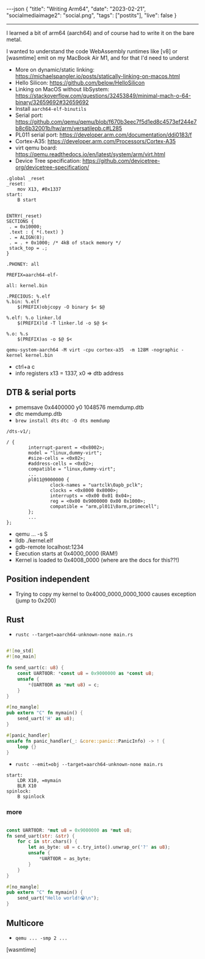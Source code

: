 ---json
{
  "title": "Writing Arm64",
  "date": "2023-02-21",
  "socialmediaimage2": "social.png",
  "tags": ["postits"],
  "live": false
}

---

I learned a bit of arm64 (aarch64) and of course had to write it on the bare metal.

<!-- more -->

I wanted to understand the code WebAssembly runtimes like [v8] or [wasmtime] emit on my MacBook Air M1, and for that I'd need to underst
- More on dynamic/static linking: https://michaelspangler.io/posts/statically-linking-on-macos.html
- Hello Silicon: https://github.com/below/HelloSilicon
- Linking on MacOS without libSystem: https://stackoverflow.com/questions/32453849/minimal-mach-o-64-binary/32659692#32659692
- Install `aarch64-elf-binutils`
- Serial port: https://github.com/qemu/qemu/blob/f670b3eec7f5d1ed8c4573ef244e7b8c6b32001b/hw/arm/versatilepb.c#L285
- PL011 serial port: https://developer.arm.com/documentation/ddi0183/f
- Cortex-A35: https://developer.arm.com/Processors/Cortex-A35
- virt qemu board: https://qemu.readthedocs.io/en/latest/system/arm/virt.html
- Device Tree specification: https://github.com/devicetree-org/devicetree-specification/
```
.global _reset
_reset:
	mov X13, #0x1337
start:
	B start
```

```

ENTRY(_reset)
SECTIONS {
 . = 0x10000;
 .text : { *(.text) }
 . = ALIGN(8);
 . = . + 0x1000; /* 4kB of stack memory */
 stack_top = .;
}

```

```
.PHONEY: all

PREFIX=aarch64-elf-

all: kernel.bin

.PRECIOUS: %.elf
%.bin: %.elf
	$(PREFIX)objcopy -O binary $< $@

%.elf: %.o linker.ld
	$(PREFIX)ld -T linker.ld -o $@ $<

%.o: %.s
	$(PREFIX)as -o $@ $<

```

```
qemu-system-aarch64 -M virt -cpu cortex-a35  -m 128M -nographic -kernel kernel.bin
```
- ctrl+a c 
- info registers x13 = 1337, x0 => dtb address

## DTB & serial ports

- pmemsave 0x4400000 y0 1048576 memdump.dtb
- dtc memdump.dtb
- `brew install dts` `dtc -O dts memdump`

```
/dts-v1/;

/ {
        interrupt-parent = <0x8002>;
        model = "linux,dummy-virt";
        #size-cells = <0x02>;
        #address-cells = <0x02>;
        compatible = "linux,dummy-virt";
        ...
        pl011@9000000 {
                clock-names = "uartclk\0apb_pclk";
                clocks = <0x8000 0x8000>;
                interrupts = <0x00 0x01 0x04>;
                reg = <0x00 0x9000000 0x00 0x1000>;
                compatible = "arm,pl011\0arm,primecell";
        };
        ...
};
```

- qemu ... -s S
- lldb ./kernel.elf
- gdb-remote localhost:1234
- Execution starts at 0x4000_0000 (RAM!)
- Kernel is loaded to 0x4008_0000 (where are the docs for this??!)

## Position independent
- Trying to copy my kernel to 0x4000_0000_0000_1000 causes exception (jump to 0x200)


## Rust

- `rustc --target=aarch64-unknown-none main.rs `

```rust

#![no_std]
#![no_main]

fn send_uart(c: u8) {
    const UART0DR: *const u8 = 0x9000000 as *const u8;
    unsafe {
        *(UART0DR as *mut u8) = c;
    }
}

#[no_mangle]
pub extern "C" fn mymain() {
    send_uart('H' as u8);
}

#[panic_handler]
unsafe fn panic_handler(_: &core::panic::PanicInfo) -> ! {
    loop {}
}
```

- `rustc --emit=obj --target=aarch64-unknown-none main.rs`

```
start:
	LDR X10, =mymain
	BLR X10
spinlock:
	B spinlock
```

### more

```rust

const UART0DR: *mut u8 = 0x9000000 as *mut u8;
fn send_uart(str: &str) {
    for c in str.chars() {
        let as_byte: u8 = c.try_into().unwrap_or('?' as u8);
        unsafe {
            *UART0DR = as_byte;
        }
    }
}

#[no_mangle]
pub extern "C" fn mymain() {
    send_uart("Hello world!😭\n");
}
```

## Multicore

- `qemu ... -smp 2 ...`

[wasmtime]
